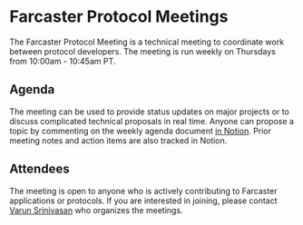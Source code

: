 # Farcaster Protocol Meetings

The Farcaster Protocol Meeting is a technical meeting to coordinate work between protocol developers. The meeting is run weekly on Thursdays from 10:00am - 10:45am PT.

## Agenda

The meeting can be used to provide status updates on major projects or to discuss complicated technical proposals in real time. Anyone can propose a topic by commenting on the weekly agenda document [in Notion](https://farcasterxyz.notion.site/b08fed5cbf884e6a80b3acc2dd0666b2?v=4b51e7442af14b48a69871299c22e288). Prior meeting notes and action items are also tracked in Notion.

## Attendees

The meeting is open to anyone who is actively contributing to Farcaster applications or protocols. If you are interested in joining, please contact [Varun Srinivasan](https://t.me/varunsrin) who organizes the meetings.
